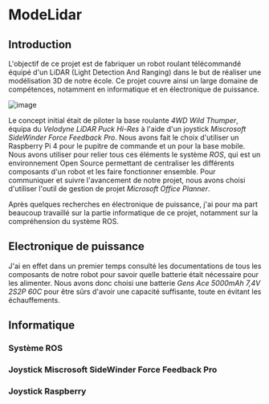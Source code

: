 # ModeLidar

## Introduction
  L'objectif de ce projet est de fabriquer un robot roulant télécommandé équipé d'un LiDAR (Light Detection And Ranging) dans le but de réaliser une modélisation 3D de notre école. Ce projet couvre ainsi un large domaine de compétences, notamment en informatique et en électronique de puissance. 

![image](https://user-images.githubusercontent.com/103205458/173843100-479ac1ec-ba7d-4a71-9c8a-24d99744ac7c.png)

  Le concept initial était de piloter la base roulante *4WD Wild Thumper*, équipa du *Velodyne LiDAR Puck Hi-Res* à l'aide d'un joystick *Miscrosoft SideWinder Force Feedback Pro*. Nous avons fait le choix d'utiliser un Raspberry Pi 4 pour le pupitre de commande et un pour la base mobile. Nous avons utiliser pour relier tous ces éléments le système *ROS*, qui est un environnement Open Source permettant de centraliser les différents composants d'un robot et les faire fonctionner ensemble.
  Pour communiquer et suivre l'avancement de notre projet, nous avons choisi d'utiliser l'outil de gestion de projet *Microsoft Office Planner*.
  
  Après quelques recherches en électronique de puissance, j'ai pour ma part beaucoup travaillé sur la partie informatique de ce projet, notamment sur la compréhension du système ROS. 
  
## Electronique de puissance
  J'ai en effet dans un premier temps consulté les documentations de tous les composants de notre robot pour savoir quelle batterie était nécessaire pour les alimenter. Nous avons donc choisi une batterie *Gens Ace 5000mAh 7,4V 2S2P 60C* pour être sûrs d'avoir une capacité suffisante, toute en évitant les échauffements.
  
## Informatique

### Système ROS


### Joystick Miscrosoft SideWinder Force Feedback Pro


### Joystick Raspberry 

